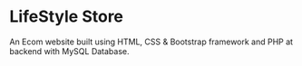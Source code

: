 # LifeStyle Store
An Ecom website built using HTML, CSS & Bootstrap framework and PHP at backend with MySQL Database.
